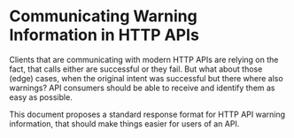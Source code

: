 # Communicating Warning Information in HTTP APIs

Clients that are communicating with modern HTTP APIs are relying on the fact, that calls either are
successful or they fail. But what about those (edge) cases, when the original intent was successful
but there where also warnings? API consumers should be able to receive and identify them as easy as
possible.

This document proposes a standard response format for HTTP API warning information, that should
make things easier for users of an API.
